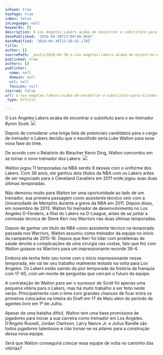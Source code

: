 ```yaml
---
inFeed: true
hasPage: true
inNav: false
inLanguage: null
keywords: []
description: O Los Angeles Lakers acaba de encontrar o substituto para o ex-treinador Byron Scott.
datePublished: '2016-04-30T13:00:08.964Z'
dateModified: '2016-04-30T12:58:45.170Z'
title: ''
author: []
sourcePath: _posts/2016-04-30-o-los-angeles-lakers-acaba-de-encontrar-o-substituto-para-o.md
published: true
authors: []
publisher:
  name: null
  domain: null
  url: null
  favicon: null
starred: false
url: o-los-angeles-lakers-acaba-de-encontrar-o-substituto-para-o/index.html
_type: Article

---
```

O Los Angeles Lakers acaba de encontrar o substituto para o ex-treinador Byron Scott.
![](https://the-grid-user-content.s3-us-west-2.amazonaws.com/d66fcfa1-cbd1-4612-8ef1-11599b079126.jpg)

Depois de considerar uma longa lista de potenciais candidatos para o cargo de treinador o Lakers decidiu que o escolhido seria Luke Walton para essa nova fase do time.

De acordo com o Relatório do Bleacher Kevin Ding, Walton concordou em se tornar o novo treinador dos Lakers:
![](https://the-grid-user-content.s3-us-west-2.amazonaws.com/fa2ad8c4-d733-44a7-8403-ce936f9f1ca0.jpg)

Walton jogou 11 temporadas na NBA sendo 9 dessas com o uniforme dos Lakers. Com 36 anos, ele ganhou dois títulos da NBA com os Lakers antes de ser negociado para o Cleveland Cavaliers em 2011 onde jogou suas duas últimas temporadas.

Não demorou muito para Walton ter uma oportunidade ao lado de um treinador, sua primeira passagem como assistente técnico veio com a Universidade de Memphis durante a greve da NBA em 2011\. Depois disso, em novembro de 2013, Walton foi treinador de desenvolvimento no Los Angeles D-Fenders, a filial do Lakers na D-League, antes de se juntar a comissão técnica de Steve Kerr nos Warriors nas duas últimas temporadas.

Depois de ganhar um título da NBA como assistente técnico na temporada passada nos Warriors, Walton assumiu como treinador da equipe no início da campanha de 2015-16\. Depois que Kerr foi lidar com problemas de saúde devido a complicações de uma cirurgia nas costas, fato que fez com Walton guiasse os Warriors para um impressionante recorde 39-4\. 

Embora ele tenha feito seu nome com o início impressionante nessa temporada, ele vai ter seu trabalho realmente testado na volta para Los Angeles. Os Lakers estão saindo da pior temporada da história da franquia com 17-65, com um monte de perguntas que cercam o futuro da equipe.

A contratação de Walton para ser o sucessor de Scott foi apenas uma pequena vitória para o Lakers, mas há muito trabalho a ser feito neste verão. Principalmente com o time com grandes chances de ficar entre os primeiros colocados na loteira do Draft em 17 de Maio além do período de agentes livre em 1º de Julho.

Apesar de uma batalha difícil, Walton tem uma base promissora de jogadores para iniciar a sua carreira como treinador em Los Angeles. D'Angelo Russell, Jordan Clarkson, Larry Nance Jr. e Julius Randle são todos jogadores talentosos e irão tornar-se os pilares para a construção dessa nova equipe. 

Será que Walton conseguirá colocar essa equipe de volta no caminho das vitórias?